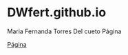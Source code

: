 # DWfert.github.io
Maria Fernanda Torres Del cueto
Página 
<html lang="es">
<head>
<meta charset="UTF-8">
<meta name="viewport" content="width=device-width, initial-scale=1.0">
<title>Actividad Página</title>
<style>

.caja {
width: 100%;
height: 150px;
padding: 10px;
margin: 10px;
border: 1px solid #ccc;
text-align: center;
line-height: 150px;
color: black;
text-decoration: none;
background-color:#12afc8;
}
caja1 {
background-color:#CCC;
}
</style>
</head>
<body>
<div class="caja">
<a href="Página.html" class="caja caja1">Página</a>
</div>
</body>
</html>
